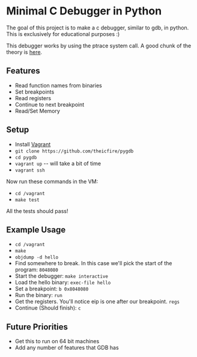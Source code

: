 # Minimal C Debugger in Python

The goal of this project is to make a c debugger, similar to gdb, in python. This is exclusively for educational purposes :)

This debugger works by using the ptrace system call. A good chunk of the theory is [here](http://eli.thegreenplace.net/2011/01/23/how-debuggers-work-part-1/).

## Features
* Read function names from binaries
* Set breakpoints
* Read registers
* Continue to next breakpoint
* Read/Set Memory

## Setup
* Install [Vagrant](https://www.vagrantup.com/)
* `git clone https://github.com/theicfire/pygdb`
* `cd pygdb`
* `vagrant up` -- will take a bit of time
* `vagrant ssh`

Now run these commands in the VM:

* `cd /vagrant`
* `make test`

All the tests should pass!

## Example Usage
* `cd /vagrant`
* `make`
* `objdump -d hello`
* Find somewhere to break. In this case we'll pick the start of the program: `8048080`
* Start the debugger: `make interactive`
* Load the hello binary: `exec-file hello`
* Set a breakpoint: `b 0x8048080`
* Run the binary: `run`
* Get the registers. You'll notice eip is one after our breakpoint. `regs`
* Continue (Should finish): `c`

## Future Priorities
* Get this to run on 64 bit machines
* Add any number of features that GDB has
